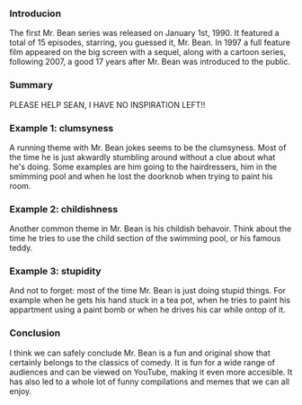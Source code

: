 
 ### Introducion 
  The first Mr. Bean series was released on January 1st, 1990. It featured a total of 15 episodes, starring, you guessed it, Mr. Bean. In 1997 a full feature film appeared on the big screen with a sequel, along with a cartoon series, following 2007, a good 17 years after Mr. Bean was introduced to the public.

### Summary
PLEASE HELP SEAN, I HAVE NO INSPIRATION LEFT!!

### Example 1:  clumsyness
A running theme with Mr. Bean jokes seems to be the clumsyness. Most of the time he is just akwardly stumbling around without a clue about what he's doing. Some examples are him going to the hairdressers, him in the smimming pool and when he lost the doorknob when trying to paint his room.

### Example 2: childishness
Another common theme in Mr. Bean is his childish behavoir. Think about the time he tries to use the child section of the swimming pool, or his famous teddy.

### Example 3: stupidity
And not to forget: most of the time Mr. Bean is just doing stupid things. For example when he gets his hand stuck in a tea pot, when he tries to paint his appartment using a paint bomb or when he drives his car while ontop of it.

### Conclusion
I think we can safely conclude Mr. Bean is a fun and original show that certainly belongs to the classics of comedy. It is fun for a wide range of audiences and can be viewed on YouTube, making it even more accesible. It has also led to a whole lot of funny compilations and memes that we can all enjoy.
